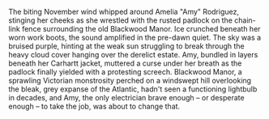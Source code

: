 The biting November wind whipped around Amelia "Amy" Rodriguez, stinging her cheeks as she wrestled with the rusted padlock on the chain-link fence surrounding the old Blackwood Manor.  Ice crunched beneath her worn work boots, the sound amplified in the pre-dawn quiet. The sky was a bruised purple, hinting at the weak sun struggling to break through the heavy cloud cover hanging over the derelict estate. Amy, bundled in layers beneath her Carhartt jacket, muttered a curse under her breath as the padlock finally yielded with a protesting screech. Blackwood Manor, a sprawling Victorian monstrosity perched on a windswept hill overlooking the bleak, grey expanse of the Atlantic, hadn't seen a functioning lightbulb in decades, and Amy, the only electrician brave enough – or desperate enough – to take the job, was about to change that.
